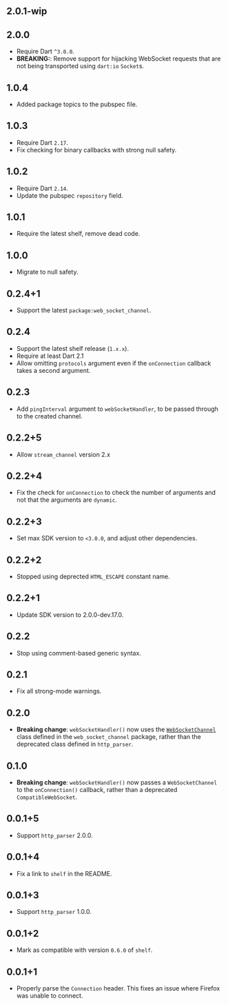 ## 2.0.1-wip

## 2.0.0

* Require Dart `^3.0.0`.
* **BREAKING:**: Remove support for hijacking WebSocket requests that are not
  being transported using `dart:io` `Socket`s.

## 1.0.4

* Added package topics to the pubspec file.

## 1.0.3

* Require Dart `2.17`.
* Fix checking for binary callbacks with strong null safety.

## 1.0.2

* Require Dart `2.14`.
* Update the pubspec `repository` field.

## 1.0.1

* Require the latest shelf, remove dead code.

## 1.0.0

* Migrate to null safety.

## 0.2.4+1

* Support the latest `package:web_socket_channel`.

## 0.2.4

* Support the latest shelf release (`1.x.x`).
* Require at least Dart 2.1
* Allow omitting `protocols` argument even if the `onConnection` callback takes a second argument.

## 0.2.3

* Add `pingInterval` argument to `webSocketHandler`, to be passed through to the created channel.

## 0.2.2+5

* Allow `stream_channel` version 2.x

## 0.2.2+4

* Fix the check for `onConnection` to check the number of arguments and not that the arguments are `dynamic`.

## 0.2.2+3

* Set max SDK version to `<3.0.0`, and adjust other dependencies.

## 0.2.2+2

* Stopped using deprected `HTML_ESCAPE` constant name.

## 0.2.2+1

* Update SDK version to 2.0.0-dev.17.0.

## 0.2.2

* Stop using comment-based generic syntax.

## 0.2.1

* Fix all strong-mode warnings.

## 0.2.0

* **Breaking change**: `webSocketHandler()` now uses the
  [`WebSocketChannel`][WebSocketChannel] class defined in the
  `web_socket_channel` package, rather than the deprecated class defined in
  `http_parser`.

[WebSocketChannel]: https://pub.dev/documentation/web_socket_channel/latest/web_socket_channel/WebSocketChannel-class.html

## 0.1.0

* **Breaking change**: `webSocketHandler()` now passes a `WebSocketChannel` to the `onConnection()` callback, rather
  than a deprecated `CompatibleWebSocket`.

## 0.0.1+5

* Support `http_parser` 2.0.0.

## 0.0.1+4

* Fix a link to `shelf` in the README.

## 0.0.1+3

* Support `http_parser` 1.0.0.

## 0.0.1+2

* Mark as compatible with version `0.6.0` of `shelf`.

## 0.0.1+1

* Properly parse the `Connection` header. This fixes an issue where Firefox was unable to connect.
